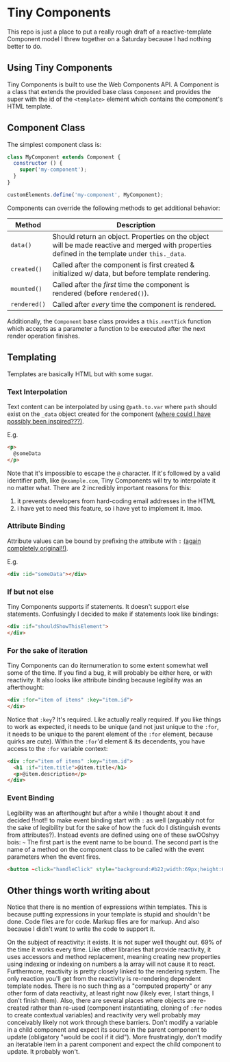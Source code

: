 # Tiny Components

This repo is just a place to put a really rough draft of a reactive-template Component model I threw together on a Saturday because I had nothing better to do.

## Using Tiny Components

Tiny Components is built to use the Web Components API.  A Component is a class that extends the provided base class `Component` and provides the super with the id of the `<template>` element which contains the component's HTML template.

## Component Class

The simplest component class is:

```js
class MyComponent extends Component {
  constructor () {
    super('my-component');
  }
}

customElements.define('my-component', MyComponent);
```

Components can override the following methods to get additional behavior:

| Method | Description |
| --- | --- |
| `data()` | Should return an object.  Properties on the object will be made reactive and merged with properties defined in the template under `this._data`. |
| `created()` | Called after the component is first created & initialized w/ data, but before template rendering. |
| `mounted()` | Called after the *first* time the component is rendered (before `rendered()`). |
| `rendered()` | Called after *every* time the component is rendered. |

Additionally, the `Component` base class provides a `this.nextTick` function which accepts as a parameter a function to be executed after the next render operation finishes.

## Templating

Templates are basically HTML but with some sugar.

### Text Interpolation

Text content can be interpolated by using `@path.to.var` where `path` should exist on the `_data` object created for the component [(where could I have possibly been inspired???)](https://dotnet.microsoft.com/en-us/apps/aspnet/web-apps/blazor).

E.g.
```html
<p>
  @someData
</p>
```

Note that it's impossible to escape the `@` character. If it's followed by a valid identifier path, like `@example.com`, Tiny Components will try to interpolate it no matter what.  There are 2 incredibly important reasons for this:

1. it prevents developers from hard-coding email addresses in the HTML
2. i have yet to need this feature, so i have yet to implement it.  lmao.

### Attribute Binding

Attribute values can be bound by prefixing the attribute with `:` [(again completely original!!)](https://vuejs.org/).

E.g.
```html
<div :id="someData"></div>
```

### If but not else

Tiny Components supports if statements.  It doesn't support else statements.  Confusingly I decided to make if statements look like bindings:

```html
<div :if="shouldShowThisElement">
</div>
```

### For the sake of iteration

Tiny Components can do iternumeration to some extent somewhat well some of the time.  If you find a bug, it will probably be either here, or with reactivity.  It also looks like attribute binding because legibility was an afterthought:

```html
<div :for="item of items" :key="item.id">
</div>
```

Notice that `:key`?  It's required.  Like actually really required.  If you like things to work as expected, it needs to be unique (and not just unique to the `:for`, it needs to be unique to the parent element of the `:for` element, because quirks are cute).  Within the `:for`'d element & its decendents, you have access to the `:for` variable context:

```html
<div :for="item of items" :key="item.id">
  <h1 :if="item.title">@item.title</h1>
  <p>@item.description</p>
</div>
```

### Event Binding

Legibility was an afterthought but after a while I thought about it and decided !!not!! to make event binding start with `:` as well (arguably not for the sake of legibility but for the sake of how the fuck do I distinguish events from attributes?).  Instead events are defined using one of these swOOshyy bois: `~`  The first part is the event name to be bound.  The second part is the name of a method on the component class to be called with the event parameters when the event fires.

```html
<button ~click="handleClick" style="background:#b22;width:69px;height:69px;border-radius:100vw;" aria-label="Please do not click this big red button"></button>
```

## Other things worth writing about

Notice that there is no mention of expressions within templates.  This is because putting expressions in your template is stupid and shouldn't be done.  Code files are for code.  Markup files are for markup.  And also because I didn't want to write the code to support it.

On the subject of reactivity: it exists.  It is not super well thought out.  69% of the time it works every time.  Like other libraries that provide reactivity, it uses accessors and method replacement, meaning creating new properties using indexing or indexing on numbers a la array will not cause it to react.  Furthermore, reactivity is pretty closely linked to the rendering system.  The only reaction you'll get from the reactivity is re-rendering dependent template nodes.  There is no such thing as a "computed property" or any other form of data reactivity, at least right now (likely ever, I start things, I don't finish them).  Also, there are several places where objects are re-created rather than re-used (component instantiating, cloning of `:for` nodes to create contextual variables) and reactivity very well probably may conceivably likely not work through these barriers.  Don't modify a variable in a child component and expect its source in the parent component to update (obligatory "would be cool if it did").  More frustratingly, don't modify an iteratable item in a parent component and expect the child component to update.  It probably won't.
